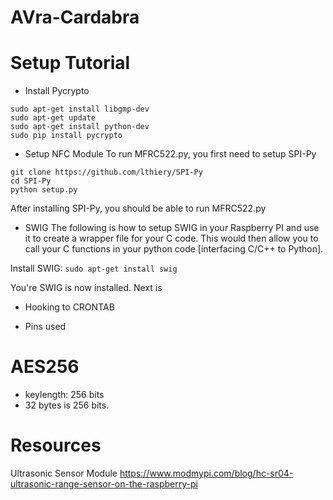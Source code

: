 # AVra-Cardabra


# Setup Tutorial
* Install Pycrypto
```
sudo apt-get install libgmp-dev
sudo apt-get update
sudo apt-get install python-dev
sudo pip install pycrypto
```

* Setup NFC Module
To run MFRC522.py, you first need to setup SPI-Py
```
git clone https://github.com/lthiery/SPI-Py
cd SPI-Py
python setup.py
```
After installing SPI-Py, you should be able to run MFRC522.py

* SWIG
The following is how to setup SWIG in your Raspberry PI and use it to create a wrapper file for your C code. This would then allow you to call your C functions in your python code [interfacing C/C++ to Python].

Install SWIG:
`sudo apt-get install swig`

You're SWIG is now installed. Next is

* Hooking to CRONTAB

* Pins used

# AES256
- keylength: 256 bits
- 32 bytes is 256 bits.

# Resources
Ultrasonic Sensor Module
https://www.modmypi.com/blog/hc-sr04-ultrasonic-range-sensor-on-the-raspberry-pi
